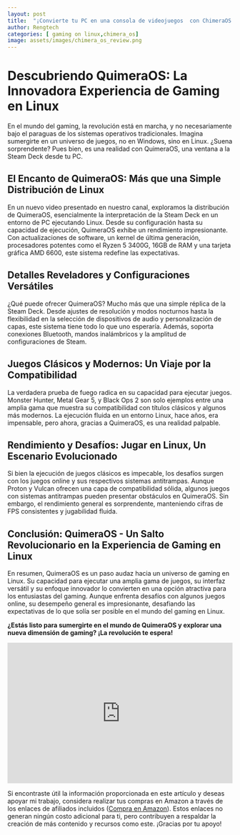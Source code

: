 ```yaml
---
layout: post
title:  "¡Convierte tu PC en una consola de videojuegos  con ChimeraOS! |Chimera os review español"
author: Rengtech
categories: [ gaming on linux,chimera_os]
image: assets/images/chimera_os_review.png
---
```

# Descubriendo QuimeraOS: La Innovadora Experiencia de Gaming en Linux

En el mundo del gaming, la revolución está en marcha, y no necesariamente bajo el paraguas de los sistemas operativos tradicionales. Imagina sumergirte en un universo de juegos, no en Windows, sino en Linux. ¿Suena sorprendente? Pues bien, es una realidad con QuimeraOS, una ventana a la Steam Deck desde tu PC.

## El Encanto de QuimeraOS: Más que una Simple Distribución de Linux

En un nuevo video presentado en nuestro canal, exploramos la distribución de QuimeraOS, esencialmente la interpretación de la Steam Deck en un entorno de PC ejecutando Linux. Desde su configuración hasta su capacidad de ejecución, QuimeraOS exhibe un rendimiento impresionante. Con actualizaciones de software, un kernel de última generación, procesadores potentes como el Ryzen 5 3400G, 16GB de RAM y una tarjeta gráfica AMD 6600, este sistema redefine las expectativas.

## Detalles Reveladores y Configuraciones Versátiles

¿Qué puede ofrecer QuimeraOS? Mucho más que una simple réplica de la Steam Deck. Desde ajustes de resolución y modos nocturnos hasta la flexibilidad en la selección de dispositivos de audio y personalización de capas, este sistema tiene todo lo que uno esperaría. Además, soporta conexiones Bluetooth, mandos inalámbricos y la amplitud de configuraciones de Steam.

## Juegos Clásicos y Modernos: Un Viaje por la Compatibilidad

La verdadera prueba de fuego radica en su capacidad para ejecutar juegos. Monster Hunter, Metal Gear 5, y Black Ops 2 son solo ejemplos entre una amplia gama que muestra su compatibilidad con títulos clásicos y algunos más modernos. La ejecución fluida en un entorno Linux, hace años, era impensable, pero ahora, gracias a QuimeraOS, es una realidad palpable.

## Rendimiento y Desafíos: Jugar en Linux, Un Escenario Evolucionado

Si bien la ejecución de juegos clásicos es impecable, los desafíos surgen con los juegos online y sus respectivos sistemas antitrampas. Aunque Proton y Vulcan ofrecen una capa de compatibilidad sólida, algunos juegos con sistemas antitrampas pueden presentar obstáculos en QuimeraOS. Sin embargo, el rendimiento general es sorprendente, manteniendo cifras de FPS consistentes y jugabilidad fluida.

## Conclusión: QuimeraOS - Un Salto Revolucionario en la Experiencia de Gaming en Linux

En resumen, QuimeraOS es un paso audaz hacia un universo de gaming en Linux. Su capacidad para ejecutar una amplia gama de juegos, su interfaz versátil y su enfoque innovador lo convierten en una opción atractiva para los entusiastas del gaming. Aunque enfrenta desafíos con algunos juegos online, su desempeño general es impresionante, desafiando las expectativas de lo que solía ser posible en el mundo del gaming en Linux.

**¿Estás listo para sumergirte en el mundo de QuimeraOS y explorar una nueva dimensión de gaming? ¡La revolución te espera!**


<iframe style="width:100%;" height="315" src="https://www.youtube.com/embed/xEzx57uvBvo?si=YkYwYJq8GRpCZkSL" frameborder="0" allowfullscreen></iframe>

Si encontraste útil la información proporcionada en este artículo y deseas apoyar mi trabajo, considera realizar tus compras en Amazon a través de los enlaces de afiliados incluidos (<a href="https://amzn.to/3Rknqjn" rel="nofollow">Compra en Amazon</a>). Estos enlaces no generan ningún costo adicional para ti, pero contribuyen a respaldar la creación de más contenido y recursos como este. ¡Gracias por tu apoyo!